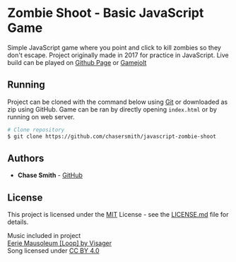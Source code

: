 # Zombie Shoot - Basic JavaScript Game

Simple JavaScript game where you point and click to kill zombies so they don't escape. Project originally made in 2017 for practice in JavaScript. Live build can be played on [Github Page](https://chasersmith.github.io/javascript-zombie-shoot/) or [Gamejolt](https://gamejolt.com/games/zombieshoot/225808)

## Running

Project can be cloned with the command below using [Git](https://git-scm.com) or downloaded as zip using GitHub. Game can be ran by directly opening `index.html` or by running on web server.

```bash
# Clone repository
$ git clone https://github.com/chasersmith/javascript-zombie-shoot
```

## Authors

  - **Chase Smith** -
    [GitHub](https://github.com/chasersmith)

## License

This project is licensed under the [MIT](https://mit-license.org/) License - see the [LICENSE.md](LICENSE.md) file for
details.<br>

Music included in project<br>
[Eerie Mausoleum [Loop] by Visager](https://freemusicarchive.org/music/Visager/Songs_From_An_Unmade_World_2/Visager_-_Songs_From_An_Unmade_World_2_-_29_Eerie_Mausoleum_-Loop-)<br>
Song licensed under [CC BY 4.0](https://creativecommons.org/licenses/by/4.0/)
